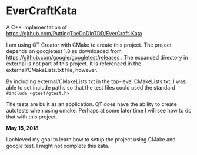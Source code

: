 # EverCraftKata
A C++ implementation of https://github.com/PuttingTheDnDInTDD/EverCraft-Kata

I am using QT Creator with CMake to create this project. The project depends on googletest 1.8 as downloaded from 
https://github.com/google/googletest/releases . The expanded directory in external is not part of this project.
It is referenced in the external/CMakeLists.txt file, however.

By including external/CMakeLists.txt in the top-level CMakeLists.txt, I was able to set include paths so that the test
files could used the standard `#include <gtest/gtest.h>`

The tests are built as an application. QT does have the ability to create autotests when using qmake. Perhaps at some
later time I will see how to do that with this project.

**May 15, 2018**

I achieved my goal to learn how to setup the project using CMake and google test.
I might not complete this kata.

